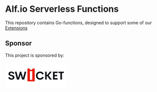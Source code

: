 # Alf.io Serverless Functions
This repository contains Go-functions, designed to support some of our [Extensions](git@github.com:alfio-event/serverless-functions.git)

## Sponsor
This project is sponsored by:

[![Swicket.io](.img/swicket-logo.png)](https://swicket.io)